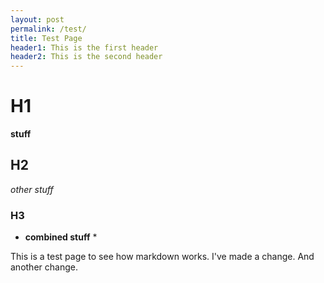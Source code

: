 ```yaml
---
layout: post
permalink: /test/
title: Test Page
header1: This is the first header
header2: This is the second header
---
```


# H1
**stuff**

## H2
*other stuff*

### H3

* **combined stuff** *

This is a test page to see how markdown works.  I've made a change.  And another change.
